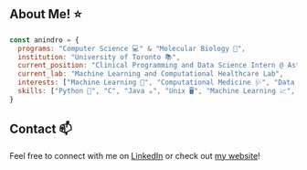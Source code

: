## About Me! ⭐
```javascript
const anindro = {
  programs: "Computer Science 💻" & "Molecular Biology 🧬",
  institution: "University of Toronto 📚",
  current_position: "Clinical Programming and Data Science Intern @ AstraZeneca 💊",
  current_lab: "Machine Learning and Computational Healthcare Lab",
  interests: ["Machine Learning 🤖", "Computational Medicine 🩺", "Data Science 🗃️", "Software Engineering ⌨️"],
  skills: ["Python 🐍", "C", "Java ☕", "Unix 🖥️", "Machine Learning 📈", "Deep Learning 🧠", "Causal Inference ➡️"]
}
```

## Contact 📫
Feel free to connect with me on [LinkedIn](https://www.linkedin.com/in/anindro/) or check out [my website](https://bit.ly/AB20CS)!
